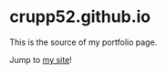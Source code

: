 # crupp52.github.io
This is the source of my portfolio page.

Jump to [my site](https://crupp52.github.io)!
